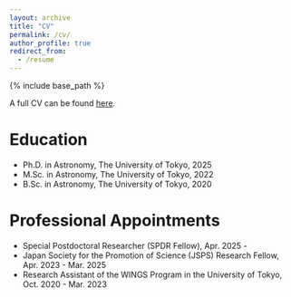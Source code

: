 ```yaml
---
layout: archive
title: "CV"
permalink: /cv/
author_profile: true
redirect_from:
  - /resume
---
```


{% include base_path %}

A full CV can be found [here](https://yyamato-as.github.io/website/files/CV.pdf).

Education
======
* Ph.D. in Astronomy, The University of Tokyo, 2025
* M.Sc. in Astronomy, The University of Tokyo, 2022
* B.Sc. in Astronomy, The University of Tokyo, 2020

Professional Appointments
======
* Special Postdoctoral Researcher (SPDR Fellow), Apr. 2025 -
* Japan Society for the Promotion of Science (JSPS) Research Fellow, Apr. 2023 - Mar. 2025
* Research Assistant of the WINGS Program in the University of Tokyo, Oct. 2020 - Mar. 2023
